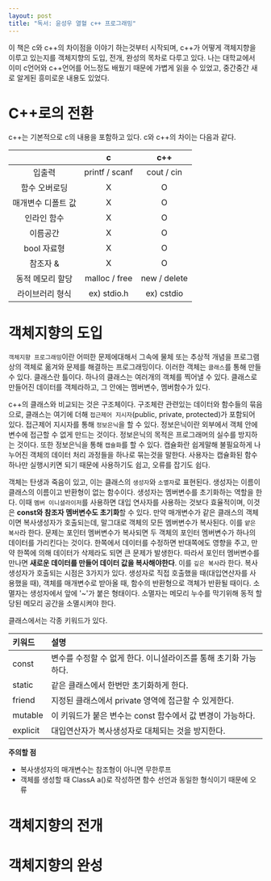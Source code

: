 ```yaml
---
layout: post
title: "독서: 윤성우 열혈 c++ 프로그래밍"
---
```

이 책은 c와 c++의 차이점을 이야기 하는것부터 시작되며, c++가 어떻게 객체지향을 이루고 있는지를 객체지향의 도입, 전개, 완성의 목차로 다루고 있다. 나는 대학교에서 이미 c언어와 c++언어를 어느정도 배웠기 때문에 가볍게 읽을 수 있었고, 중간중간 새로 알게된 흥미로운 내용도 있었다.

# C++로의 전환

c++는 기본적으로 c의 내용을 포함하고 있다. c와 c++의 차이는 다음과 같다. 

||c|c++|
|:---:|:---:|:---:|
|입출력|printf / scanf|cout / cin|
|함수 오버로딩|X|O|
|매개변수 디폴트 값|X|O|
|인라인 함수|X|O|
|이름공간|X|O|
|bool 자료형|X|O|
|참조자 &|X|O|
|동적 메모리 할당|malloc / free|new / delete|
|라이브러리 형식|ex) stdio.h|ex) cstdio|

# 객체지향의 도입

`객체지향 프로그래밍`이란 어떠한 문제에대해서 그속에 물체 또는 추상적 개념을 프로그램 상의 객체로 옮겨와 문제를 해결하는 프로그래밍이다. 이러한 객체는 `클래스`를 통해 만들 수 있다. 클래스란 틀이다. 하나의 클래스는 여러개의 객체를 찍어낼 수 있다. 클래스로 만들어진 데이터를 객체라하고, 그 안에는 멤버변수, 멤버함수가 있다.

c++의 클래스와 비교되는 것은 구조체이다. 구조체란 관련있는 데이터와 함수들의 묶음으로, 클래스는 여기에 더해 `접근제어 지시자`(public, private, protected)가 포함되어 있다. 접근제어 지시자를 통해 `정보은닉`을 할 수 있다. 정보은닉이란 외부에서 객체 안에 변수에 접근할 수 없게 만드는 것이다. 정보은닉의 목적은 프로그래머의 실수를 방지하는 것이다. 또한 정보은닉을 통해 `캡슐화`를 할 수 있다. 캡슐화란 쉽게말해 불필요하게 나누어진 객체의 데이터 처리 과정들을 하나로 묶는것을 말한다. 사용자는 캡슐화된 함수 하나만 실행시키면 되기 때문에 사용하기도 쉽고, 오류를 잡기도 쉽다. 

객체는 탄생과 죽음이 있고, 이는 클래스의 `생성자`와 `소멸자`로 표현된다. 생성자는 이름이 클래스의 이름이고 반환형이 없는 함수이다. 생성자는 멤버변수를 초기화하는 역할을 한다. 이때 `멤버 이니셜라이저`를 사용하면 대입 연사자를 사용하는 것보다 효율적이며, 이것은 **const와 참조자 멤버변수도 초기화**할 수 있다. 만약 매개변수가 같은 클래스의 객체이면 복사생성자가 호출되는데, 말그대로 객체의 모든 멤버변수가 복사된다. 이를 `얕은 복사`라 한다. 문제는 포인터 멤버변수가 복사되면 두 객체의 포인터 멤버변수가 하나의 데이터를 가리킨다는 것이다. 한쪽에서 데이터를 수정하면 반대쪽에도 영향을 주고, 만약 한쪽에 의해 데이터가 삭제라도 되면 큰 문제가 발생한다. 따라서 포인터 멤버변수를 만나면 **새로운 데이터를 만들어 데이터 값을 복사해야한다**. 이를 `깊은 복사`라 한다. 복사생성자가 호출되는 시점은 3가지가 있다. 생성자로 직접 호출했을 때(대입연산자를 사용했을 때), 객체를 매개변수로 받아올 때, 함수의 반환형으로 객체가 반환될 때이다. 소멸자는 생성자에서 앞에 '~'가 붙은 형태이다. 소멸자는 메모리 누수를 막기위해 동적 할당된 메모리 공간을 소멸시켜야 한다.

클래스에서는 각종 키워드가 있다.

|키워드|설명|
|:---|:---|
|const|변수를 수정할 수 없게 한다. 이니셜라이즈를 통해 초기화 가능하다.|
|static|같은 클래스에서 한번만 초기화하게 한다.|
|friend|지정된 클래스에서 private 영역에 접근할 수 있게한다.|
|mutable|이 키워드가 붙은 변수는 const 함수에서 값 변경이 가능하다.|
|explicit|대입연산자가 복사생성자로 대체되는 것을 방지한다. | 

**주의할 점**
* 복사생성자의 매개변수는 참조형이 아니면 무한루프
* 객체를 생성할 때 ClassA a()로 작성하면 함수 선언과 동일한 형식이기 때문에 오류

# 객체지향의 전개

# 객체지향의 완성